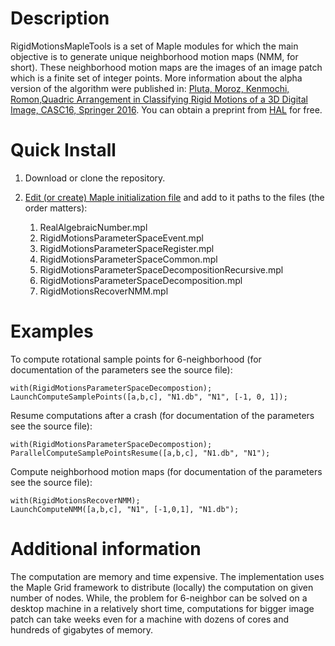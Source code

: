 Description
===========
RigidMotionsMapleTools is a set of Maple modules for which the main objective is to generate unique
neighborhood motion maps (NMM, for short). These neighborhood motion maps are the images of an image
patch which is a finite set of integer points. More information about the alpha version of the
algorithm were published in: [Pluta, Moroz, Kenmochi, Romon,Quadric Arrangement in Classifying Rigid
Motions of a 3D Digital Image, CASC16, Springer
2016](http://link.springer.com/chapter/10.1007%2F978-3-319-45641-6_27). You can obtain a preprint
from [HAL](https://hal.archives-ouvertes.fr/hal-01334257/document) for free.

Quick Install
=============

1. Download or clone the repository.
2. [Edit (or create) Maple initialization
   file](https://www.maplesoft.com/support/help/Maple/view.aspx?path=worksheet/reference/initialization)
   and add to it paths to the files (the order matters): 
   
   1. RealAlgebraicNumber.mpl
   2. RigidMotionsParameterSpaceEvent.mpl
   3. RigidMotionsParameterSpaceRegister.mpl
   4. RigidMotionsParameterSpaceCommon.mpl
   5. RigidMotionsParameterSpaceDecompositionRecursive.mpl
   6. RigidMotionsParameterSpaceDecomposition.mpl
   7. RigidMotionsRecoverNMM.mpl


Examples
================

To compute rotational sample points for 6-neighborhood (for documentation of the parameters see the
source file):
 
```
with(RigidMotionsParameterSpaceDecompostion);
LaunchComputeSamplePoints([a,b,c], "N1.db", "N1", [-1, 0, 1]);
```

Resume computations after a crash (for documentation of the parameters see the
source file):

```
with(RigidMotionsParameterSpaceDecompostion);
ParallelComputeSamplePointsResume([a,b,c], "N1.db", "N1");
```

Compute neighborhood motion maps (for documentation of the parameters see the
source file):

```
with(RigidMotionsRecoverNMM);
LaunchComputeNMM([a,b,c], "N1", [-1,0,1], "N1.db");
```

Additional information
================

The computation are memory and time expensive. The implementation uses the Maple Grid framework to
distribute (locally) the computation on given number of nodes. While, the problem for 6-neighbor 
can be solved on a desktop machine in a relatively short time, computations for bigger image patch
can take weeks even for a machine with dozens of cores and hundreds of gigabytes of memory.


